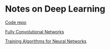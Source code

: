 # Notes on Deep Learning

[Code repo](https://github.com/TrackDR/deeplearning)

[Fully Convolutional Networks](FullyConvolutionalNetworks.md)

[Training Algorithms for Neural Networks](TrainingAlgosForNNs.md)
